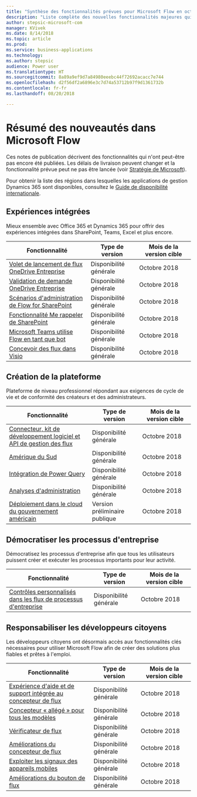 ```yaml
---
title: "Synthèse des fonctionnalités prévues pour Microsoft Flow en octobre 2018"
description: "Liste complète des nouvelles fonctionnalités majeures qui seront disponibles dans la version d'octobre 2018 de Microsoft Flow."
author: stepsic-microsoft-com
manager: KVivek
ms.date: 8/14/2018
ms.topic: article
ms.prod: 
ms.service: business-applications
ms.technology: 
ms.author: stepsic
audience: Power user
ms.translationtype: HT
ms.sourcegitcommit: 8a89a9ef9d7a84980eeebc44f72692acacc7e744
ms.openlocfilehash: d2f56df2a6896e3c7d74a53712b97f9d1361732b
ms.contentlocale: fr-fr
ms.lasthandoff: 08/20/2018

---
```


# <a name="summary-of-whats-new-in-microsoft-flow"></a>Résumé des nouveautés dans Microsoft Flow

Ces notes de publication décrivent des fonctionnalités qui n'ont peut-être pas encore été publiées. Les délais de livraison peuvent changer et la fonctionnalité prévue peut ne pas être lancée (voir [Stratégie de Microsoft](https://go.microsoft.com/fwlink/p/?linkid=2007332)).
    
Pour obtenir la liste des régions dans lesquelles les applications de gestion Dynamics 365 sont disponibles, consultez le [Guide de disponibilité internationale](https://aka.ms/dynamics_365_international_availability_deck).

## <a name="integrated-experiences"></a>Expériences intégrées

Mieux ensemble avec Office 365 et Dynamics 365 pour offrir des expériences intégrées dans SharePoint, Teams, Excel et plus encore.

| Fonctionnalité    | Type de version    | Mois de la version cible    |
| ---------- | ---------- | ---------- |
| [Volet de lancement de flux OneDrive Entreprise](onedrive-for-business-flow-launch-panel.md) | Disponibilité générale |  Octobre 2018  |
| [Validation de demande OneDrive Entreprise](onedrive-for-business-request-sign-off.md) | Disponibilité générale |  Octobre 2018  |
| [Scénarios d'administration de Flow for SharePoint](flow-for-sharepoint-admin-scenarios.md) | Disponibilité générale |  Octobre 2018  |
| [Fonctionnalité Me rappeler de SharePoint](sharepoint-remind-me.md) | Disponibilité générale |  Octobre 2018  |
| [Microsoft Teams utilise Flow en tant que bot](microsoft-teams-uses-flow-as-a-bot.md) | Disponibilité générale |  Octobre 2018  |
| [Concevoir des flux dans Visio](design-flows-in-visio.md) | Disponibilité générale |  Octobre 2018  |

## <a name="building-the-platform"></a>Création de la plateforme

Plateforme de niveau professionnel répondant aux exigences de cycle de vie et de conformité des créateurs et des administrateurs.

| Fonctionnalité    | Type de version    | Mois de la version cible    |
| ---------- | ---------- | ---------- |
| [Connecteur, kit de développement logiciel et API de gestion des flux](flow-management-connector-sdk-and-apis.md) | Disponibilité générale |  Octobre 2018  |
| [Amérique du Sud](south-america.md) | Disponibilité générale |  Octobre 2018  |
| [Intégration de Power Query](power-query-integration.md) | Disponibilité générale |  Octobre 2018  |
| [Analyses d'administration](admin-analytics.md) | Disponibilité générale |  Octobre 2018  |
| [Déploiement dans le cloud du gouvernement américain](us-government-cloud-deployment.md) | Version préliminaire publique |  Octobre 2018  |

## <a name="democratize-business-processes"></a>Démocratiser les processus d'entreprise

Démocratisez les processus d'entreprise afin que tous les utilisateurs puissent créer et exécuter les processus importants pour leur activité.

| Fonctionnalité    | Type de version    | Mois de la version cible    |
| ---------- | ---------- | ---------- |
| [Contrôles personnalisés dans les flux de processus d'entreprise](custom-controls-in-business-process-flows.md) | Disponibilité générale |  Octobre 2018  |

## <a name="empower-citizen-developers"></a>Responsabiliser les développeurs citoyens

Les développeurs citoyens ont désormais accès aux fonctionnalités clés nécessaires pour utiliser Microsoft Flow afin de créer des solutions plus fiables et prêtes à l'emploi.

| Fonctionnalité    | Type de version    | Mois de la version cible    |
| ---------- | ---------- | ---------- |
| [Expérience d'aide et de support intégrée au concepteur de flux](flow-support-help-inside-of-the-flow-designer.md) | Disponibilité générale |  Octobre 2018  |
| [Concepteur « allégé » pour tous les modèles](diet-designer-for-all-templates.md) | Disponibilité générale |  Octobre 2018  |
| [Vérificateur de flux](flow-checker.md) | Disponibilité générale |  Octobre 2018  |
| [Améliorations du concepteur de flux](flow-designer-enhancements.md) | Disponibilité générale |  Octobre 2018  |
| [Exploiter les signaux des appareils mobiles](leverage-device-signals-on-mobile-devices.md) | Disponibilité générale |  Octobre 2018  |
| [Améliorations du bouton de flux](flow-button-enhancements.md) | Disponibilité générale |  Octobre 2018  |

